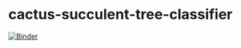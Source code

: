 # cactus-succulent-tree-classifier


[![Binder](https://mybinder.org/badge_logo.svg)](https://mybinder.org/v2/gh/yukyeongmin/cactus-succulent-tree-classifier/HEAD?urlpath=%2Fvoila%2Frender%2Fplant_classifier.ipynb)
